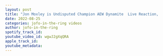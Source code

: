 ```yaml
---
layout: post
title: "Jon Moxley is Undisputed Champion AEW Dynamite  Live Reaction, Review | August 24th 2022"
date: 2022-08-25
categories: jofo-in-the-ring videos
author: jofo-in-the-ring
spotify_track_id: 
youtube_video_id: wgwJ2gXqQRA
apple_track_id: 
youtube_metadata: 
---
```

